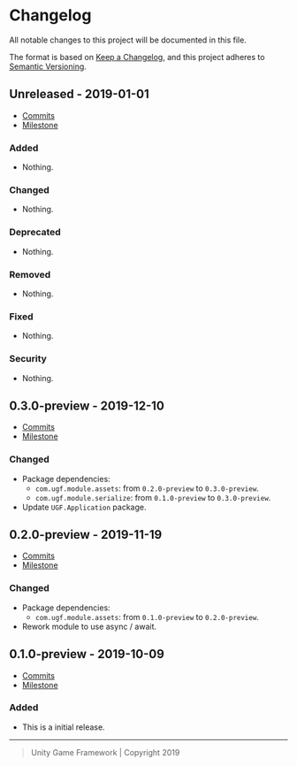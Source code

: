 # Changelog
All notable changes to this project will be documented in this file.

The format is based on [Keep a Changelog](https://keepachangelog.com/en/1.0.0/),
and this project adheres to [Semantic Versioning](https://semver.org/spec/v2.0.0.html).

## Unreleased - 2019-01-01
- [Commits](https://github.com/unity-game-framework/ugf-module-descriptions/compare/0.0.0...0.0.0)
- [Milestone](https://github.com/unity-game-framework/ugf-module-descriptions/milestone/0?closed=1)

### Added
- Nothing.

### Changed
- Nothing.

### Deprecated
- Nothing.

### Removed
- Nothing.

### Fixed
- Nothing.

### Security
- Nothing.

## 0.3.0-preview - 2019-12-10
- [Commits](https://github.com/unity-game-framework/ugf-module-descriptions/compare/0.2.0-preview...0.3.0-preview)
- [Milestone](https://github.com/unity-game-framework/ugf-module-descriptions/milestone/3?closed=1)

### Changed
- Package dependencies:
    - `com.ugf.module.assets`: from `0.2.0-preview` to `0.3.0-preview`.
    - `com.ugf.module.serialize`: from `0.1.0-preview` to `0.3.0-preview`.
- Update `UGF.Application` package.

## 0.2.0-preview - 2019-11-19
- [Commits](https://github.com/unity-game-framework/ugf-module-descriptions/compare/0.1.0-preview...0.2.0-preview)
- [Milestone](https://github.com/unity-game-framework/ugf-module-descriptions/milestone/2?closed=1)

### Changed
- Package dependencies:
    - `com.ugf.module.assets`: from `0.1.0-preview` to `0.2.0-preview`.
- Rework module to use async / await.

## 0.1.0-preview - 2019-10-09
- [Commits](https://github.com/unity-game-framework/ugf-module-descriptions/compare/7c38a7f...0.1.0-preview)
- [Milestone](https://github.com/unity-game-framework/ugf-module-descriptions/milestone/1?closed=1)

### Added
- This is a initial release.

---
> Unity Game Framework | Copyright 2019
